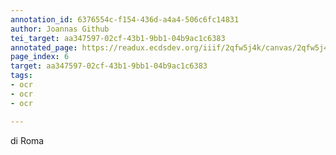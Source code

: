 ```yaml
---
annotation_id: 6376554c-f154-436d-a4a4-506c6fc14831
author: Joannas Github
tei_target: aa347597-02cf-43b1-9bb1-04b9ac1c6383
annotated_page: https://readux.ecdsdev.org/iiif/2qfw5j4k/canvas/2qfw5j4k_00000007.jpg
page_index: 6
target: aa347597-02cf-43b1-9bb1-04b9ac1c6383
tags:
- ocr
- ocr
- ocr

---
```

<p>di Roma</p>